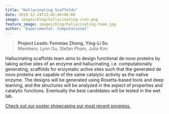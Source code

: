 ```yaml
---
title: "Hallucinating Scaffolds"
date: 2019-12-24T13:45:06+06:00
image: images/blog/hallucinating-icon.png
feature_image: images/blog/hallucinating-team.jpg
author: "Experimental: Computational"
---
```

> **Project Leads: Fenmiao Zhong, Ying-Li Su**\
> Members: Lynn Gu, Stefan Pham, Julia Kim

Hallucinating scaffolds team aims to design functional de novo proteins by taking active sites of an enzyme and hallucinating, i.e. computationally generating, scaffolds for enzymatic active sites such that the generated de novo proteins are capable of the same catalytic activity as the native enzyme. The designs will be generated using Rosetta-based tools and deep learning, and the structures will be analyzed in the aspect of properties and catalytic functions. Eventually the best candidates will be tested in the wet lab.

[Check out our poster showcasing our most recent progress.](https://drive.google.com/file/d/1RmemVt7EKK9zn-fIy6yu6j2VyNwlMQE3/view?usp=sharing)